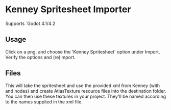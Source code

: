 # Kenney Spritesheet Importer

Supports `Godot 4.1/4.2

## Usage

Click on a png, and choose the 'Kenney Spritesheet' option under Import. Verify the options and (re)import.

## Files

This will take the spritesheet and use the provided xml from Kenney (with <TextureAtlas> and <SubTexture> nodes) and create AtlasTexture resource files into the destination folder. You can then use these textures in your project. They'll be named according to the names supplied in the xml file.